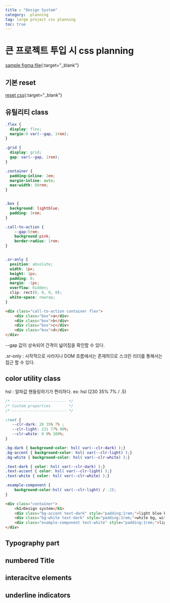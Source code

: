 ```yaml
---
title : "Design System"
category:  planning
tag: large project css planning
toc: true
---
```

# 큰 프로젝트 투입 시 css planning #

[sample figma file](https://www.frontendmentor.io/challenges/space-tourism-multipage-website-gRWj1URZ3){:target="_blank"}


## 기본 reset ##
[reset css](https://piccalil.li/blog/a-modern-css-reset){:target="_blank"}

## 유틸리티 class ## 

```css
.flex {
  display: flex;
  margin:0 var(--gap, 1rem);
}

.grid {
  display: grid;
  gap: var(--gap, 1rem);
}

.container {
  padding-inline: 2em;
  margin-inline: auto;
  max-width: 80rem;
}


.box {
  background: lightblue;
  padding: 3rem;
}

.call-to-action {
    --gap:5rem;
    background:pink;
    border-radius: 1rem;
}


.sr-only {
  position: absolute;
  width: 1px;
  height: 1px;
  padding: 0;
  margin: -1px;
  overflow: hidden;
  clip: rect(0, 0, 0, 0);
  white-space: nowrap;
}

```

```html
<div class="call-to-action container flex">
    <div class="box">a</div>
    <div class="box">b</div>
    <div class="box">c</div>
    <div class="box">d</div>
</div>
```

--gap 값이 상속되어 간격이 넓어짐을 확인할 수 있다.

.sr-only :  시작적으로 사라지나 DOM 흐름에서는 존재하므로 스크린 리더를 통해서는 접근 할 수 있다. 


## color utility class ##  

hsl : 알파값 핸들링하기가 편리하다.  ex: hsl (230 35% 7% / .5)

```css
/* ------------------------ */
/* Custom properties        */
/* ------------------------ */

:root {
   --clr-dark: 20 35% 7% ;
   --clr-light: 231 77% 90%;
   --clr-white: 0 0% 100%; 
}

.bg-dark { background-color: hsl( var(--clr-dark) );}
.bg-accent { background-color: hsl( var(--clr-light) );}
.bg-white { background-color: hsl( var(--clr-white) );}

.text-dark { color: hsl( var(--clr-dark) );}
.text-accent { color: hsl( var(--clr-light) );}
.text-white { color: hsl( var(--clr-white) );}

.example-component {
    background-color:hsl( var(--clr-light) / .2);    
}
```

```html
<div class="container">
    <h1>Design system</h1>
    <div class="bg-accent text-dark" style="padding:1rem;">light blue bg, with dark text</div>
    <div class="bg-white text-dark" style="padding:1rem;">white bg, with dark text</div>
    <div class="example-component text-white" style="padding:1rem;">light blue bg, with a 20% alpha and white text</div>
</div>
```


## Typography part ##


## numbered Title ##  


## interacitve elements ## 



## underline indicators ## 